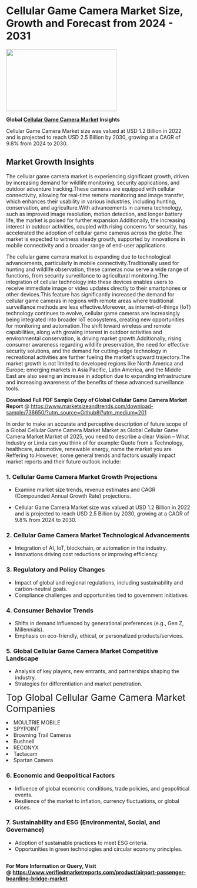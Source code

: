 <H1>Cellular Game Camera Market Size, Growth and Forecast from 2024 - 2031</H1><img class="aligncenter size-medium wp-image-584254" src="https://thirdeyenews.in/wp-content/uploads/2024/09/Global-Market-Research-300x168.jpeg" alt="" width="300" height="168" /><p><strong>Global&nbsp;<a href="https://www.marketsizeandtrends.com/download-sample/736650/?utm_source=Github8j?utm_medium=201">Cellular Game Camera Market</a> Insights</strong></p><p>Cellular Game Camera Market size was valued at USD 1.2 Billion in 2022 and is projected to reach USD 2.5 Billion by 2030, growing at a CAGR of 9.8% from 2024 to 2030.</p><p><h2>Market Growth Insights</h2> <p>The cellular game camera market is experiencing significant growth, driven by increasing demand for wildlife monitoring, security applications, and outdoor adventure tracking.These cameras are equipped with cellular connectivity, allowing for real-time remote monitoring and image transfer, which enhances their usability in various industries, including hunting, conservation, and agriculture.With advancements in camera technology, such as improved image resolution, motion detection, and longer battery life, the market is poised for further expansion.Additionally, the increasing interest in outdoor activities, coupled with rising concerns for security, has accelerated the adoption of cellular game cameras across the globe.The market is expected to witness steady growth, supported by innovations in mobile connectivity and a broader range of end-user applications.</p> <p>The cellular game camera market is expanding due to technological advancements, particularly in mobile connectivity.Traditionally used for hunting and wildlife observation, these cameras now serve a wide range of functions, from security surveillance to agricultural monitoring.The integration of cellular technology into these devices enables users to receive immediate image or video updates directly to their smartphones or other devices.This feature has significantly increased the demand for cellular game cameras in regions with remote areas where traditional surveillance methods are less effective.Moreover, as internet-of-things (IoT) technology continues to evolve, cellular game cameras are increasingly being integrated into broader IoT ecosystems, creating new opportunities for monitoring and automation.The shift toward wireless and remote capabilities, along with growing interest in outdoor activities and environmental conservation, is driving market growth.Additionally, rising consumer awareness regarding wildlife preservation, the need for effective security solutions, and the demand for cutting-edge technology in recreational activities are further fueling the market's upward trajectory.The market growth is not limited to developed regions like North America and Europe; emerging markets in Asia Pacific, Latin America, and the Middle East are also seeing an increase in adoption due to expanding infrastructure and increasing awareness of the benefits of these advanced surveillance tools.</p><p><span class=""><strong>Download Full PDF Sample Copy of Global Cellular Game Camera Market Report</strong> @ <a href="https://www.marketsizeandtrends.com/download-sample/736650/?utm_source=Github8j?utm_medium=201" target="_blank">https://www.marketsizeandtrends.com/download-sample/736650/?utm_source=Github8j?utm_medium=201</a></span></p><p>In order to make an accurate and perceptive description of future scope of a Global&nbsp;Cellular Game Camera Market Market as Global&nbsp;Cellular Game Camera Market Market of 2025, you need to describe a clear Vision &ndash; What Industry or Linda can you think of for example: Quote from a Technology, healthcare, automotive, renewable energy, name the market you are Reffering to.However, some general trends and factors usually impact market reports and their future outlook include:</p><h3>1.&nbsp;<strong>Cellular Game Camera Market Growth Projections</strong></h3><ul><li>Examine market size trends, revenue estimates and CAGR (Compounded Annual Growth Rate) projections.</li><li><p>Cellular Game Camera Market size was valued at USD 1.2 Billion in 2022 and is projected to reach USD 2.5 Billion by 2030, growing at a CAGR of 9.8% from 2024 to 2030.</p></li></ul><h3>2.&nbsp;<strong>Cellular Game Camera Market Technological Advancements</strong></h3><ul><li>Integration of AI, IoT, blockchain, or automation in the industry.</li><li>Innovations driving cost reductions or improving efficiency.</li></ul><h3>3.&nbsp;<strong>Regulatory and Policy Changes</strong></h3><ul><li>Impact of global and regional regulations, including sustainability and carbon-neutral goals.</li><li>Compliance challenges and opportunities tied to government initiatives.</li></ul><h3>4.&nbsp;<strong>Consumer Behavior Trends</strong></h3><ul><li>Shifts in demand influenced by generational preferences (e.g., Gen Z, Millennials).</li><li>Emphasis on eco-friendly, ethical, or personalized products/services.</li></ul><h3>5.&nbsp;<strong>Global Cellular Game Camera Market Competitive Landscape</strong></h3><ul><li>Analysis of key players, new entrants, and partnerships shaping the industry.</li><li>Strategies for differentiation and market penetration.</li></ul><p data-pm-slice="1 1 []"><span style="color: inherit; font-family: inherit; font-size: 25px;">Top Global Cellular Game Camera Market Companies</span></p><div class="" data-test-id=""><p><li>MOULTRIE MOBILE</li><li> SPYPOINT</li><li> Browning Trail Cameras</li><li> Bushnell</li><li> RECONYX</li><li> Tactacam</li><li> Spartan Camera</li></p></div><h3>6.&nbsp;<strong>Economic and Geopolitical Factors</strong></h3><ul><li>Influence of global economic conditions, trade policies, and geopolitical events.</li><li>Resilience of the market to inflation, currency fluctuations, or global crises.</li></ul><h3>7.&nbsp;<strong>Sustainability and ESG (Environmental, Social, and Governance)</strong></h3><ul><li>Adoption of sustainable practices to meet ESG criteria.</li><li>Opportunities in green technologies and circular economy principles.</li></ul><h2><strong style="font-size: 14px;">For More Information or Query, Visit @&nbsp;</strong><a style="background-color: #ffffff; font-size: 14px;" href="https://www.marketsizeandtrends.com/report/cellular-game-camera-market/" target="_blank">https://www.verifiedmarketreports.com/product/airport-passenger-boarding-bridge-market</a></h2>